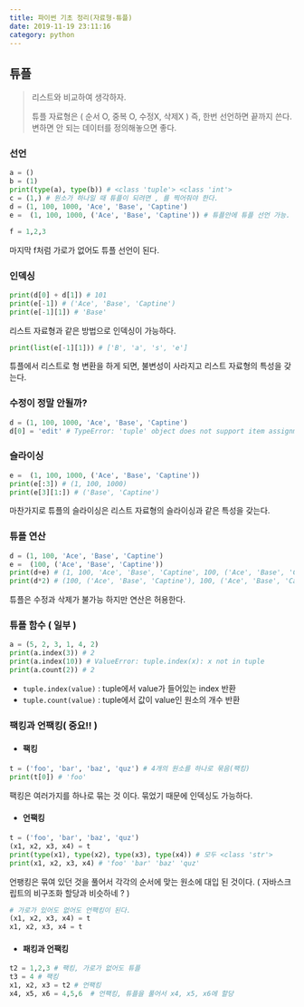 ```yaml
---
title: 파이썬 기초 정리(자료형-튜플)
date: 2019-11-19 23:11:16
category: python
---
```


## 튜플

> 리스트와 비교하여 생각하자.
>
> 튜플 자료형은 ( 순서 O, 중복 O, 수정X, 삭제X ) 즉, 한번 선언하면 끝까지 쓴다. 변하면 안 되는 데이터를 정의해놓으면 좋다.

### 선언

```python
a = ()
b = (1) 
print(type(a), type(b)) # <class 'tuple'> <class 'int'>
c = (1,) # 원소가 하나일 때 튜플이 되려면 , 를 찍어줘야 한다.
d = (1, 100, 1000, 'Ace', 'Base', 'Captine')
e =  (1, 100, 1000, ('Ace', 'Base', 'Captine')) # 튜플안에 튜플 선언 가능.

f = 1,2,3
```

마지막 f처럼 가로가 없어도 튜플 선언이 된다.

### 인덱싱

```python
print(d[0] + d[1]) # 101
print(e[-1]) # ('Ace', 'Base', 'Captine')
print(e[-1][1]) # 'Base'
```

리스트 자료형과 같은 방법으로 인덱싱이 가능하다.

```python
print(list(e[-1][1])) # ['B', 'a', 's', 'e']
```

튜플에서 리스트로 형 변환을 하게 되면, 불변성이 사라지고 리스트 자료형의 특성을 갖는다.



### 수정이 정말 안될까?

```python
d = (1, 100, 1000, 'Ace', 'Base', 'Captine')
d[0] = 'edit' # TypeError: 'tuple' object does not support item assignment
```



### 슬라이싱

```python
e =  (1, 100, 1000, ('Ace', 'Base', 'Captine'))
print(e[:3]) # (1, 100, 1000)
print(e[3][1:]) # ('Base', 'Captine')
```

마찬가지로 튜플의 슬라이싱은 리스트 자료형의 슬라이싱과 같은 특성을 갖는다.



### 튜플 연산

```python
d = (1, 100, 'Ace', 'Base', 'Captine')
e =  (100, ('Ace', 'Base', 'Captine'))
print(d+e) # (1, 100, 'Ace', 'Base', 'Captine', 100, ('Ace', 'Base', 'Captine'))
print(d*2) # (100, ('Ace', 'Base', 'Captine'), 100, ('Ace', 'Base', 'Captine'))
```

튜플은 수정과 삭제가 불가능 하지만 연산은 허용한다.



### 튜플 함수 ( 일부 )

```python
a = (5, 2, 3, 1, 4, 2)
print(a.index(3)) # 2
print(a.index(10)) # ValueError: tuple.index(x): x not in tuple
print(a.count(2)) # 2
```

- <code>tuple.index(value)</code> : tuple에서 value가 들어있는 index 반환
- <code>tuple.count(value)</code> : tuple에서 값이 value인 원소의 개수 반환



### 팩킹과 언팩킹( 중요!! )

- #### 팩킹

```python
t = ('foo', 'bar', 'baz', 'quz') # 4개의 원소를 하나로 묶음(팩킹)
print(t[0]) # 'foo'
```

팩킹은 여러가지를 하나로 묶는 것 이다. 묶었기 때문에 인덱싱도 가능하다.

- #### 언팩킹

```python
t = ('foo', 'bar', 'baz', 'quz')
(x1, x2, x3, x4) = t 
print(type(x1), type(x2), type(x3), type(x4)) # 모두 <class 'str'>
print(x1, x2, x3, x4) # 'foo' 'bar' 'baz' 'quz'
```

언팽킹은 묶여 있던 것을 풀어서 각각의 순서에 맞는 원소에 대입 된 것이다. ( 자바스크립트의 비구조화 할당과 비슷하네 ? )

```python
# 가로가 있어도 없어도 언팩킹이 된다.
(x1, x2, x3, x4) = t 
x1, x2, x3, x4 = t 
```

- #### 패킹과 언팩킹

```python
t2 = 1,2,3 # 팩킹, 가로가 없어도 튜플
t3 = 4 # 팩킹
x1, x2, x3 = t2 # 언팩킹
x4, x5, x6 = 4,5,6  # 언팩킹, 튜플을 풀어서 x4, x5, x6에 할당
```

